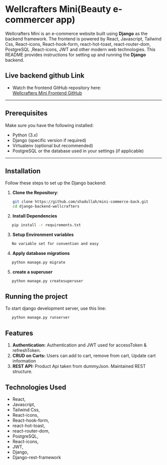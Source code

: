 # Wellcrafters Mini(Beauty e-commercer app)

Wellcrafters Mini is an e-commerce website built using **Django** as the backend framework. The frontend is powered by React, Javascript, Tailwind Css, React-icons, React-hook-form, react-hot-toast, react-router-dom, PostgreSQL ,React-icons, JWT and other modern web technologies. This README provides instructions for setting up and running the **Django** backend.

## Live backend github Link

- Watch the frontend GitHub repository here:  
  [Wellcrafters Mini Frontend GitHub](https://github.com/shadullah/mini-e-commerce)

---

## Prerequisites

Make sure you have the following installed:

- Python (3.x)
- Django (specific version if required)
- Virtualenv (optional but recommended)
- PostgreSQL or the database used in your settings (if applicable)

---

## Installation

Follow these steps to set up the Django backend:

1. **Clone the Repository**:

   ```bash
   git clone https://github.com/shadullah/mini-commerce-back.git
   cd django-backend-wellcrafters
   ```

2. **Install Dependencies**

```bash
   pip install -r requirements.txt
```

3. **Setup Environment variables**

```bash
   No variable set for convention and easy
```

4. **Apply database migrations**

```bash
   python manage.py migrate
```

5. **create a superuser**

```bash
   python manage.py createsuperuser

```

## Running the project

To start django development server, use this line:

```bash
   python manage.py runserver
```

## Features

1. **Authentication:** Authentication and JWT used for accessToken & refreshToken.
2. **CRUD on Carts:** Users can add to cart, remove from cart, Update cart information
3. **REST API:** Product Api taken from dummyJson. Maintained REST structure.

## Technologies Used

- React,
- Javascript,
- Tailwind Css,
- React-icons,
- React-hook-form,
- react-hot-toast,
- react-router-dom,
- PostgreSQL,
- React-icons,
- JWT,
- Django,
- Django-rest-framework
